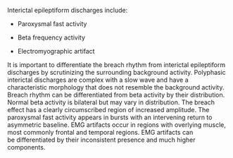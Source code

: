 Interictal epileptiform discharges include:

- Paroxysmal fast activity

- Beta frequency activity

- Electromyographic artifact

It is important to differentiate the breach rhythm from interictal epileptiform discharges by scrutinizing the surrounding background activity. Polyphasic interictal discharges are complex with a slow wave and have a characteristic morphology that does not resemble the background activity. Breach rhythm can be differentiated from beta activity by their distribution. Normal beta activity is bilateral but may vary in distribution. The breach effect has a clearly circumscribed region of increased amplitude. The paroxysmal fast activity appears in bursts with an intervening return to asymmetric baseline. EMG artifacts occur in regions with overlying muscle, most commonly frontal and temporal regions. EMG artifacts can be differentiated by their inconsistent presence and much higher components.